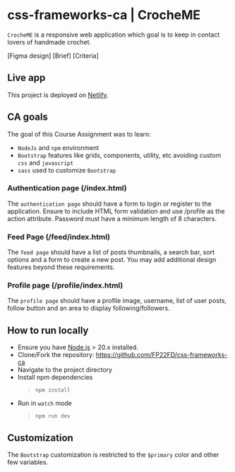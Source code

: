 # css-frameworks-ca | CrocheME

`CrocheME` is a responsive web application which goal is to keep in contact lovers of handmade crochet.

[Figma design]
[Brief]
[Criteria]

## Live app

This project is deployed on [Netlify](https://css-frameworks--luminous-pothos-3e9a98.netlify.app/).

## CA goals

The goal of this Course Assignment was to learn:

- `NodeJs` and `npm` environment
- `Bootstrap` features like grids, components, utility, etc avoiding custom `css` and `javascript`
- `sass` used to customize `Bootstrap`

### Authentication page (/index.html)

The `authentication page` should have a form to login or register to the application. Ensure to include HTML form validation and use /profile as the action attribute. Password must have a minimum length of 8 characters.

### Feed Page (/feed/index.html)

The `feed page` should have a list of posts thumbnails, a search bar, sort options and a form to create a new post. You may add additional design features beyond these requirements.

### Profile page (/profile/index.html)

The `profile page` should have a profile image, username, list of user posts, follow button and an area to display following/followers.

## How to run locally

- Ensure you have [Node.js](https://nodejs.org/) > 20.x installed.
- Clone/Fork the repository: <https://github.com/FP22FD/css-frameworks-ca>
- Navigate to the project directory
- Install npm dependencies
  > `npm install`
- Run in `watch` mode
  > `npm run dev`

## Customization

The `Bootstrap` customization is restricted to the `$primary` color and other few variables.
